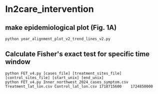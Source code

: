 # In2care_intervention

## make epidemiological plot (Fig. 1A)
```
python year_alignment_plot_v2_trend_lines_v2.py
```

## Calculate Fisher's exact test for specific time window
```
python FET_v4.py [cases_file] [treatment_sites_file] [control_sites_file] [start_unix] [end_unix]
python FET_v4.py Inner_northwest_2024_cases_symptom.csv Treatment_lat_lon.csv Control_lat_lon.csv 1718715600	1724850000

```
